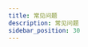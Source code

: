```yaml
---
title: 常见问题
description: 常见问题
sidebar_position: 30
---
```


<!--
一台 CloudPSS Pro 可以计算多大规模的算例？
:   
    单台 CloudPSS Pro 可支持数千节点系统的实时仿真，也可对含数十万电气节点、百万控制节点的新型电力系统进行高效仿真加速。  

    经规模测试，单台 CloudPSS Pro 可实现 2000 电气节点系统的 50μs 步长实时仿真。可实现含控制节点在内 10000 节点系统的 50μs 步长实时仿真。

与 CloudPSS Mini 相比，CloudPSS Pro 具有哪些优势？
:   
    CloudPSS Pro 拥有更多 CPU 计算资源，可配置资源最多可达 60 核，可实现更大规模系统的实时仿真。

    同时，CloudPSS Pro 可配置 1-3 块全高规格计算通信卡，单卡可支持 128 电气节点的小步长（2μs）实时仿真。

-->